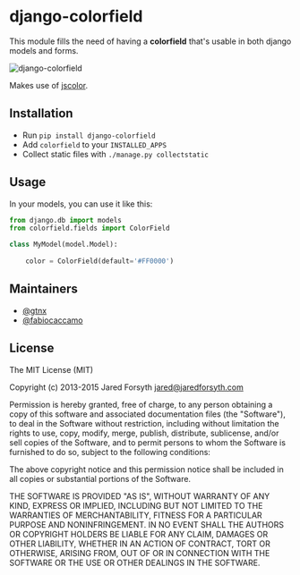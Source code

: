 # django-colorfield

This module fills the need of having a **colorfield** that's usable in both
django models and forms.

![django-colorfield](https://cloud.githubusercontent.com/assets/1035294/11273806/a015270a-8ed5-11e5-8546-1fd4cc241266.png)

Makes use of [jscolor](http://jscolor.com/).

## Installation
- Run ``pip install django-colorfield``
- Add ``colorfield`` to your ``INSTALLED_APPS``
- Collect static files with ``./manage.py collectstatic``

## Usage
In your models, you can use it like this:

```python
from django.db import models
from colorfield.fields import ColorField

class MyModel(model.Model):
    
    color = ColorField(default='#FF0000')
```
## Maintainers
- [@gtnx](https://github.com/gtnx)
- [@fabiocaccamo](https://github.com/fabiocaccamo)


## License

The MIT License (MIT)

Copyright (c) 2013-2015 Jared Forsyth <jared@jaredforsyth.com>

Permission is hereby granted, free of charge, to any person obtaining a copy
of this software and associated documentation files (the "Software"), to deal
in the Software without restriction, including without limitation the rights
to use, copy, modify, merge, publish, distribute, sublicense, and/or sell
copies of the Software, and to permit persons to whom the Software is
furnished to do so, subject to the following conditions:

The above copyright notice and this permission notice shall be included in
all copies or substantial portions of the Software.

THE SOFTWARE IS PROVIDED "AS IS", WITHOUT WARRANTY OF ANY KIND, EXPRESS OR
IMPLIED, INCLUDING BUT NOT LIMITED TO THE WARRANTIES OF MERCHANTABILITY,
FITNESS FOR A PARTICULAR PURPOSE AND NONINFRINGEMENT. IN NO EVENT SHALL THE
AUTHORS OR COPYRIGHT HOLDERS BE LIABLE FOR ANY CLAIM, DAMAGES OR OTHER
LIABILITY, WHETHER IN AN ACTION OF CONTRACT, TORT OR OTHERWISE, ARISING FROM,
OUT OF OR IN CONNECTION WITH THE SOFTWARE OR THE USE OR OTHER DEALINGS IN
THE SOFTWARE.
